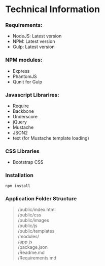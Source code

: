 # Technical Information

### Requirements:
 - NodeJS: Latest version
 - NPM: Latest version
 - Gulp: Latest version
 
### NPM modules:
 - Express
 - PhantomJS
 - Qunit for Gulp

### Javascript Librarires:
 - Require
 - Backbone
 - Underscore
 - jQuery
 - Mustache
 - JSON2
 - text (for Mustache template loading)

### CSS Libraries
 - Bootstrap CSS

### Installation
`
npm install 
`

### Application Folder Structure
> /public/index.html<br />
> /public/css<br />
> /public/images<br />
> /public/js<br />
> /public/templates<br />
> /modules/<br />
> /app.js<br />
> /package.json<br />
> /Readme.md<br />
> /Requirements.md<br />